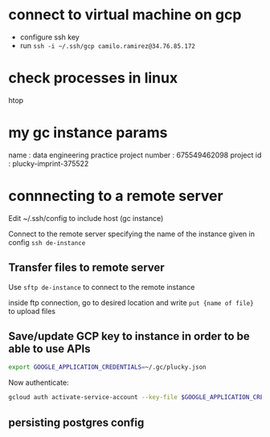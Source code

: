 # connect to virtual machine on gcp

- configure ssh key
- run `ssh -i ~/.ssh/gcp camilo.ramirez@34.76.85.172`


# check processes in linux
htop

# my gc instance params

name : data engineering practice
project number : 675549462098
project id : plucky-imprint-375522

# connnecting to a remote server

Edit ~/.ssh/config to include host (gc instance)

Connect to the remote server specifying the name of the instance given in config `ssh de-instance`

## Transfer files to remote server

Use `sftp de-instance` to connect to the remote instance

inside ftp connection, go to desired location and write `put {name of file}` to upload files

## Save/update GCP key to instance in order to be able to use APIs

```bash
export GOOGLE_APPLICATION_CREDENTIALS=~/.gc/plucky.json
```

Now authenticate: 

```bash
gcloud auth activate-service-account --key-file $GOOGLE_APPLICATION_CREDENTIALS
```

## persisting postgres config

